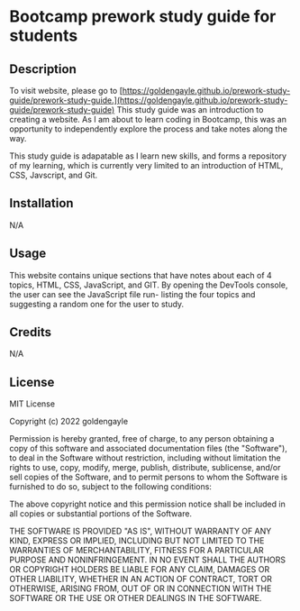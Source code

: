 

# Bootcamp prework study guide for students

## Description

To visit website, please go to [https://goldengayle.github.io/prework-study-guide/prework-study-guide.](https://goldengayle.github.io/prework-study-guide/prework-study-guide)
This study guide was an introduction to creating a website. As I am about to learn coding in Bootcamp, this was an opportunity to independently explore the process and take notes along the way. 

This study guide is adapatable as I learn new skills, and forms a repository of my learning, which is currently very limited to an introduction of HTML, CSS, Javscript, and Git.

## Installation

N/A

## Usage

This website contains unique sections that have notes about each of 4 topics, HTML, CSS, JavaScript, and GIT. By opening the DevTools console, the user can see the JavaScript file run- listing the four topics and suggesting a random one for the user to study. 


## Credits

N/A

## License
MIT License

Copyright (c) 2022 goldengayle

Permission is hereby granted, free of charge, to any person obtaining a copy
of this software and associated documentation files (the "Software"), to deal
in the Software without restriction, including without limitation the rights
to use, copy, modify, merge, publish, distribute, sublicense, and/or sell
copies of the Software, and to permit persons to whom the Software is
furnished to do so, subject to the following conditions:

The above copyright notice and this permission notice shall be included in all
copies or substantial portions of the Software.

THE SOFTWARE IS PROVIDED "AS IS", WITHOUT WARRANTY OF ANY KIND, EXPRESS OR
IMPLIED, INCLUDING BUT NOT LIMITED TO THE WARRANTIES OF MERCHANTABILITY,
FITNESS FOR A PARTICULAR PURPOSE AND NONINFRINGEMENT. IN NO EVENT SHALL THE
AUTHORS OR COPYRIGHT HOLDERS BE LIABLE FOR ANY CLAIM, DAMAGES OR OTHER
LIABILITY, WHETHER IN AN ACTION OF CONTRACT, TORT OR OTHERWISE, ARISING FROM,
OUT OF OR IN CONNECTION WITH THE SOFTWARE OR THE USE OR OTHER DEALINGS IN THE
SOFTWARE.


